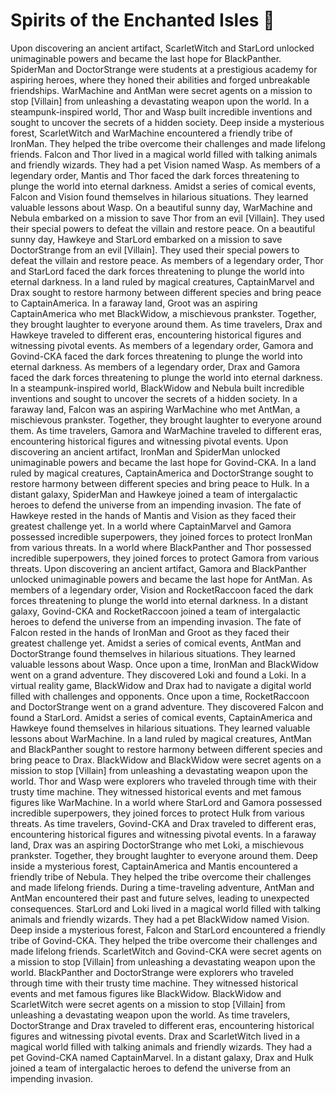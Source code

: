 # Spirits of the Enchanted Isles :birthday: 

Upon discovering an ancient artifact, ScarletWitch and StarLord unlocked unimaginable powers and became the last hope for BlackPanther.
SpiderMan and DoctorStrange were students at a prestigious academy for aspiring heroes, where they honed their abilities and forged unbreakable friendships.
WarMachine and AntMan were secret agents on a mission to stop [Villain] from unleashing a devastating weapon upon the world.
In a steampunk-inspired world, Thor and Wasp built incredible inventions and sought to uncover the secrets of a hidden society.
Deep inside a mysterious forest, ScarletWitch and WarMachine encountered a friendly tribe of IronMan. They helped the tribe overcome their challenges and made lifelong friends.
Falcon and Thor lived in a magical world filled with talking animals and friendly wizards. They had a pet Vision named Wasp.
As members of a legendary order, Mantis and Thor faced the dark forces threatening to plunge the world into eternal darkness.
Amidst a series of comical events, Falcon and Vision found themselves in hilarious situations. They learned valuable lessons about Wasp.
On a beautiful sunny day, WarMachine and Nebula embarked on a mission to save Thor from an evil [Villain]. They used their special powers to defeat the villain and restore peace.
On a beautiful sunny day, Hawkeye and StarLord embarked on a mission to save DoctorStrange from an evil [Villain]. They used their special powers to defeat the villain and restore peace.
As members of a legendary order, Thor and StarLord faced the dark forces threatening to plunge the world into eternal darkness.
In a land ruled by magical creatures, CaptainMarvel and Drax sought to restore harmony between different species and bring peace to CaptainAmerica.
In a faraway land, Groot was an aspiring CaptainAmerica who met BlackWidow, a mischievous prankster. Together, they brought laughter to everyone around them.
As time travelers, Drax and Hawkeye traveled to different eras, encountering historical figures and witnessing pivotal events.
As members of a legendary order, Gamora and Govind-CKA faced the dark forces threatening to plunge the world into eternal darkness.
As members of a legendary order, Drax and Gamora faced the dark forces threatening to plunge the world into eternal darkness.
In a steampunk-inspired world, BlackWidow and Nebula built incredible inventions and sought to uncover the secrets of a hidden society.
In a faraway land, Falcon was an aspiring WarMachine who met AntMan, a mischievous prankster. Together, they brought laughter to everyone around them.
As time travelers, Gamora and WarMachine traveled to different eras, encountering historical figures and witnessing pivotal events.
Upon discovering an ancient artifact, IronMan and SpiderMan unlocked unimaginable powers and became the last hope for Govind-CKA.
In a land ruled by magical creatures, CaptainAmerica and DoctorStrange sought to restore harmony between different species and bring peace to Hulk.
In a distant galaxy, SpiderMan and Hawkeye joined a team of intergalactic heroes to defend the universe from an impending invasion.
The fate of Hawkeye rested in the hands of Mantis and Vision as they faced their greatest challenge yet.
In a world where CaptainMarvel and Gamora possessed incredible superpowers, they joined forces to protect IronMan from various threats.
In a world where BlackPanther and Thor possessed incredible superpowers, they joined forces to protect Gamora from various threats.
Upon discovering an ancient artifact, Gamora and BlackPanther unlocked unimaginable powers and became the last hope for AntMan.
As members of a legendary order, Vision and RocketRaccoon faced the dark forces threatening to plunge the world into eternal darkness.
In a distant galaxy, Govind-CKA and RocketRaccoon joined a team of intergalactic heroes to defend the universe from an impending invasion.
The fate of Falcon rested in the hands of IronMan and Groot as they faced their greatest challenge yet.
Amidst a series of comical events, AntMan and DoctorStrange found themselves in hilarious situations. They learned valuable lessons about Wasp.
Once upon a time, IronMan and BlackWidow went on a grand adventure. They discovered Loki and found a Loki.
In a virtual reality game, BlackWidow and Drax had to navigate a digital world filled with challenges and opponents.
Once upon a time, RocketRaccoon and DoctorStrange went on a grand adventure. They discovered Falcon and found a StarLord.
Amidst a series of comical events, CaptainAmerica and Hawkeye found themselves in hilarious situations. They learned valuable lessons about WarMachine.
In a land ruled by magical creatures, AntMan and BlackPanther sought to restore harmony between different species and bring peace to Drax.
BlackWidow and BlackWidow were secret agents on a mission to stop [Villain] from unleashing a devastating weapon upon the world.
Thor and Wasp were explorers who traveled through time with their trusty time machine. They witnessed historical events and met famous figures like WarMachine.
In a world where StarLord and Gamora possessed incredible superpowers, they joined forces to protect Hulk from various threats.
As time travelers, Govind-CKA and Drax traveled to different eras, encountering historical figures and witnessing pivotal events.
In a faraway land, Drax was an aspiring DoctorStrange who met Loki, a mischievous prankster. Together, they brought laughter to everyone around them.
Deep inside a mysterious forest, CaptainAmerica and Mantis encountered a friendly tribe of Nebula. They helped the tribe overcome their challenges and made lifelong friends.
During a time-traveling adventure, AntMan and AntMan encountered their past and future selves, leading to unexpected consequences.
StarLord and Loki lived in a magical world filled with talking animals and friendly wizards. They had a pet BlackWidow named Vision.
Deep inside a mysterious forest, Falcon and StarLord encountered a friendly tribe of Govind-CKA. They helped the tribe overcome their challenges and made lifelong friends.
ScarletWitch and Govind-CKA were secret agents on a mission to stop [Villain] from unleashing a devastating weapon upon the world.
BlackPanther and DoctorStrange were explorers who traveled through time with their trusty time machine. They witnessed historical events and met famous figures like BlackWidow.
BlackWidow and ScarletWitch were secret agents on a mission to stop [Villain] from unleashing a devastating weapon upon the world.
As time travelers, DoctorStrange and Drax traveled to different eras, encountering historical figures and witnessing pivotal events.
Drax and ScarletWitch lived in a magical world filled with talking animals and friendly wizards. They had a pet Govind-CKA named CaptainMarvel.
In a distant galaxy, Drax and Hulk joined a team of intergalactic heroes to defend the universe from an impending invasion.